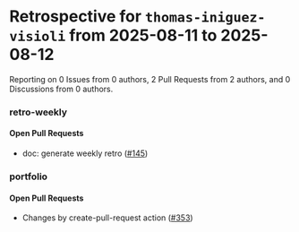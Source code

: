 # Retrospective for `thomas-iniguez-visioli` from 2025-08-11 to 2025-08-12

Reporting on 0 Issues from 0 authors, 2 Pull Requests from 2 authors, and 0 Discussions from 0 authors.


### retro-weekly

#### Open Pull Requests

- doc: generate weekly retro ([#145](https://github.com/thomas-iniguez-visioli/retro-weekly/pull/145))

### portfolio

#### Open Pull Requests

- Changes by create-pull-request action ([#353](https://github.com/thomas-iniguez-visioli/portfolio/pull/353))